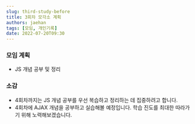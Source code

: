 ```yaml
---
slug: third-study-before
title: 3회차 모각소 계획
authors: jaehan
tags: [모임, 개인기록]
date: 2022-07-20T09:30
---
```


### 모임 계획

- JS 개념 공부 및 정리

### 소감

- 4회차까지는 JS 개념 공부를 우선 복습하고 정리하는 데 집중하려고 합니다.
- 4회차에 AJAX 개념을 공부하고 실습해볼 예정입니다. 학습 진도를 최대한 따라가기 위해 노력해보겠습니다.
